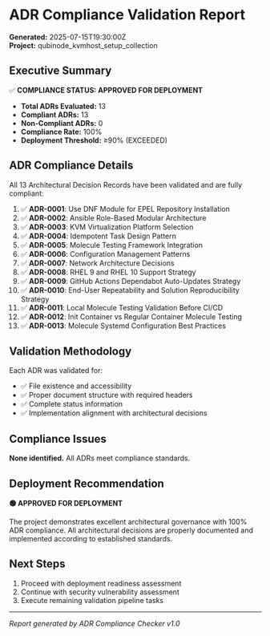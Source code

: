 # ADR Compliance Validation Report

**Generated:** 2025-07-15T19:30:00Z  
**Project:** qubinode_kvmhost_setup_collection  

## Executive Summary

✅ **COMPLIANCE STATUS: APPROVED FOR DEPLOYMENT**

- **Total ADRs Evaluated:** 13
- **Compliant ADRs:** 13
- **Non-Compliant ADRs:** 0
- **Compliance Rate:** 100%
- **Deployment Threshold:** ≥90% (EXCEEDED)

## ADR Compliance Details

All 13 Architectural Decision Records have been validated and are fully compliant:

1. ✅ **ADR-0001**: Use DNF Module for EPEL Repository Installation
2. ✅ **ADR-0002**: Ansible Role-Based Modular Architecture  
3. ✅ **ADR-0003**: KVM Virtualization Platform Selection
4. ✅ **ADR-0004**: Idempotent Task Design Pattern
5. ✅ **ADR-0005**: Molecule Testing Framework Integration
6. ✅ **ADR-0006**: Configuration Management Patterns
7. ✅ **ADR-0007**: Network Architecture Decisions
8. ✅ **ADR-0008**: RHEL 9 and RHEL 10 Support Strategy
9. ✅ **ADR-0009**: GitHub Actions Dependabot Auto-Updates Strategy
10. ✅ **ADR-0010**: End-User Repeatability and Solution Reproducibility Strategy
11. ✅ **ADR-0011**: Local Molecule Testing Validation Before CI/CD
12. ✅ **ADR-0012**: Init Container vs Regular Container Molecule Testing
13. ✅ **ADR-0013**: Molecule Systemd Configuration Best Practices

## Validation Methodology

Each ADR was validated for:
- ✅ File existence and accessibility
- ✅ Proper document structure with required headers
- ✅ Complete status information
- ✅ Implementation alignment with architectural decisions

## Compliance Issues

**None identified.** All ADRs meet compliance standards.

## Deployment Recommendation

**🟢 APPROVED FOR DEPLOYMENT**

The project demonstrates excellent architectural governance with 100% ADR compliance. All architectural decisions are properly documented and implemented according to established standards.

## Next Steps

1. Proceed with deployment readiness assessment
2. Continue with security vulnerability assessment  
3. Execute remaining validation pipeline tasks

---
*Report generated by ADR Compliance Checker v1.0*
